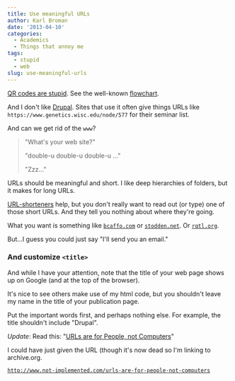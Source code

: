 ```yaml
---
title: Use meaningful URLs
author: Karl Broman
date: '2013-04-10'
categories:
  - Academics
  - Things that annoy me
tags:
  - stupid
  - web
slug: use-meaningful-urls
---
```


[QR codes are stupid](https://www.slideshare.net/natesmoyer/qr-codes-are-stupid).  See the well-known [flowchart](https://twitter.com/jcolman/status/320917928881033218).

And I don't like [Drupal](https://drupal.org).  Sites that use it
often give
things URLs like `https://www.genetics.wisc.edu/node/577`
for their seminar list.

And can we get rid of the `www`?

> "What's your web site?"
>
> "double-u double-u double-u ..."
>
> "Zzz..."

URLs should be meaningful and short.  I like deep hierarchies of folders, but it makes for long URLs.

[URL-shorteners](https://bitly.com) help, but you don't really want to read out (or type) one of those short URLs.  And they tell you nothing about where they're going.

What you want is something like [`bcaffo.com`](http://bcaffo.com) or [`stodden.net`](http://stodden.net).  Or [`rqtl.org`](https://rqtl.org).

But...I guess you could just say "I'll send you an email."

### And customize `<title>`

And while I have your attention, note that the title of your web page shows up on Google (and at the top of the browser).

It's nice to see others make use of my html code, but you shouldn't leave my name in the title of your publication page.

Put the important words first, and perhaps nothing else. For example, the title shouldn't include "Drupal".

_Update_: Read this: "[URLs are for People, not Computers](http://web.archive.org/web/20130416035126/http://www.not-implemented.com/urls-are-for-people-not-computers/)"

I could have just given the URL (though it's now dead so I'm linking
to archive.org.

[`http://www.not-implemented.com/urls-are-for-people-not-computers`](http://web.archive.org/web/20130416035126/http://www.not-implemented.com/urls-are-for-people-not-computers)
